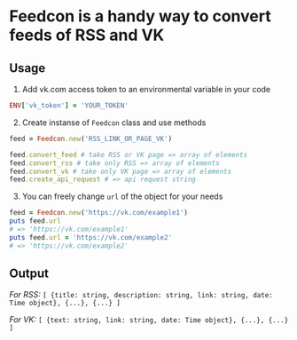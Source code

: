 # Feedcon is a handy way to convert feeds of RSS and VK
## Usage
1. Add vk.com access token to an environmental variable in your code
```ruby
ENV['vk_token'] = 'YOUR_TOKEN'
```
2. Create instanse of `Feedcon` class and use methods
```ruby
feed = Feedcon.new('RSS_LINK_OR_PAGE_VK')

feed.convert_feed # take RSS or VK page => array of elements
feed.convert_rss # take only RSS => array of elements
feed.convert_vk # take only VK page => array of elements
feed.create_api_request # => api request string
```
3. You can freely change `url` of the object for your needs
```ruby
feed = Feedcon.new('https://vk.com/example1')
puts feed.url
# => 'https://vk.com/example1'
puts feed.url = 'https://vk.com/example2'
# => 'https://vk.com/example2'
```
## Output
*For RSS:* `[ {title: string, description: string, link: string, date: Time object}, {...}, {...} ]`

*For VK:* `[ {text: string, link: string, date: Time object}, {...}, {...} ]`
